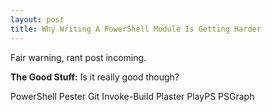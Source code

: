 ```yaml
---
layout: post
title: Why Writing A PowerShell Module Is Getting Harder
---
```


Fair warning, rant post incoming.

**The Good Stuff:**
Is it really good though?

<!-- more -->

PowerShell
Pester
Git
Invoke-Build
Plaster
PlayPS
PSGraph